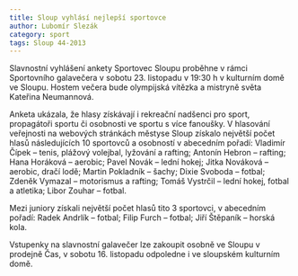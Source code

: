```yaml
---
title: Sloup vyhlásí nejlepší sportovce
author: Lubomír Slezák
category: sport
tags: Sloup 44-2013
---
```


Slavnostní vyhlášení ankety Sportovec Sloupu proběhne v rámci Sportovního galavečera v sobotu 23. listopadu v 19:30 h v kulturním domě ve Sloupu. Hostem večera bude olympijská vítězka a mistryně světa Kateřina Neumannová.

Anketa ukázala, že hlasy získávají i rekreační nadšenci pro sport, propagátoři sportu či osobnosti ve sportu s více fanoušky. V hlasování veřejnosti na webových stránkách městyse Sloup získalo největší počet hlasů následujících 10 sportovců a osobností v abecedním pořadí: Vladimír Čípek – tenis, plážový volejbal, lyžování a rafting; Antonín Hebron – rafting; Hana Horáková – aerobic; Pavel Novák – lední hokej; Jitka Nováková – aerobic, dračí lodě; Martin Pokladník – šachy; Dixie Svoboda – fotbal; Zdeněk Vymazal – motorismus a rafting; Tomáš Vystrčil – lední hokej, fotbal a atletika; Libor Zouhar – fotbal. 

Mezi juniory získali největší počet hlasů tito 3 sportovci, v abecedním pořadí: Radek Andrlík – fotbal; Filip Furch – fotbal; Jiří Štěpaník – horská kola. 

Vstupenky na slavnostní galavečer lze zakoupit osobně ve Sloupu v prodejně Čas, v sobotu 16. listopadu odpoledne i ve sloupském kulturním domě.